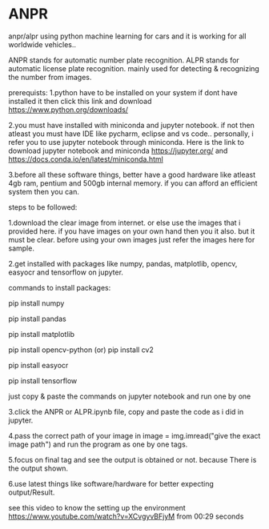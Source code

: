 # ANPR
anpr/alpr using python machine learning for cars and it is working for all worldwide vehicles..

ANPR stands for automatic number plate recognition.
ALPR stands for automatic license plate recognition. mainly used for detecting & recognizing the number from images.

prerequists:
 1.python have to be installed on your system if dont have installed it then click this link and download https://www.python.org/downloads/ 
 
 2.you must have installed with miniconda and jupyter notebook. if not then atleast you must have IDE like pycharm, eclipse and vs code..
 personally, i refer you to use jupyter notebook through miniconda. Here is the link to download jupyter notebook and miniconda https://jupyter.org/ and https://docs.conda.io/en/latest/miniconda.html 
 
 3.before all these software things, better have a good hardware like atleast 4gb ram, pentium and 500gb internal memory. if you can afford an efficient system then you can.
  

steps to be followed:

1.download the clear image from internet. or else use the images that i provided here. if you have images on your own hand then you it also. but it must be clear.
before using your own images just refer the images here for sample.

2.get installed with packages like numpy, pandas, matplotlib, opencv, easyocr and tensorflow on jupyter.
 
commands to install packages:
 
 pip install numpy
 
 pip install pandas
 
 pip install matplotlib
 
 pip install opencv-python (or) pip install cv2
 
 pip install easyocr
 
 pip install tensorflow
 
 just copy & paste the commands on jupyter notebook and run one by one


3.click the ANPR or ALPR.ipynb file, copy and paste the code as i did in jupyter. 

4.pass the correct path of your image in image = img.imread("give the exact image path")
and run the program as one by one tags.

5.focus on final tag and see the output is obtained or not. because There is the output shown.

6.use latest things like software/hardware for better expecting output/Result.


see this video to know the setting up the environment https://www.youtube.com/watch?v=XCvgyvBFjyM  from 00:29 seconds
